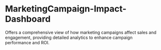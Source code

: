 # MarketingCampaign-Impact-Dashboard
Offers a comprehensive view of how marketing campaigns affect sales and engagement, providing detailed analytics to enhance campaign performance and ROI.
